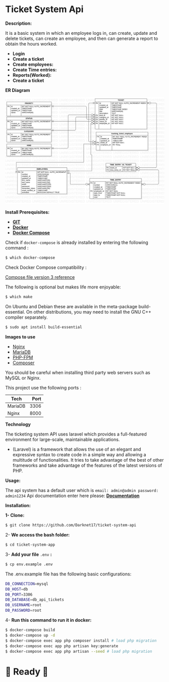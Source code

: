 # Ticket System Api

**Description:**

It is a basic system in which an employee logs in, can create, update and delete tickets, can create an employee, and then can generate a report to obtain the hours worked.

- **Login**
- **Create a ticket**
- **Create employees:**
- **Create Time entries:**
- **Reports(Worked):**
- **Create a ticket**


**ER Diagram**

![ERDDiagram1.jpg](documentation/ERDDiagram1.jpg)

**Install Prerequisites:**

- **[GIT](https://git-scm.com/downloads)**
- **[Docker](https://docs.docker.com/engine/install/)**
- **[Docker Compose](https://docs.docker.com/compose/install/)**

Check if `docker-compose` is already installed by entering the following command :

```bash
$ which docker-compose
```

Check Docker Compose compatibility :

[Compose file version 3 reference](https://docs.docker.com/compose/compose-file/)

The following is optional but makes life more enjoyable:

```bash
$ which make
```

On Ubuntu and Debian these are available in the meta-package build-essential. On other distributions, you may need to install the GNU C++ compiler separately.

```bash
$ sudo apt install build-essential
```

**Images to use**

- [Nginx](https://hub.docker.com/_/nginx/)
- [MariaDB](https://mariadb.org/download/?t=mariadb&p=mariadb&r=10.6.5&os=Linux&cpu=x86_64&pkg=tar_gz&i=systemd&m=osuosl)
- [PHP-FPM](https://hub.docker.com/r/nanoninja/php-fpm/)
- [Composer](https://hub.docker.com/_/composer/)

You should be careful when installing third party web servers such as MySQL or Nginx.

This project use the following ports :

| Tech     |          Port |
|----------|--------------:|
| MariaDB  |          3306 |
| Nginx    |          8000 |

**Technology**

The ticketing system API uses laravel which provides a full-featured environment for large-scale, maintainable applications.

- (Laravel) is a framework that allows the use of an elegant and expressive syntax to create code in a simple way and allowing a multitude of functionalities. It tries to take advantage of the best of other frameworks and take advantage of the features of the latest versions of PHP.

**Usage:**

The api system has a default user which is `email: admin@admin password: admin1234`
Api documentation enter here please: [**Documentation**](https://documenter.getpostman.com/view/3381918/UVXqFt81)

**Installation:**

  **1- Clone:**

```bash
$ git clone https://github.com/Darknet17/ticket-system-api
```

2- **We access the bash folder:**

```bash
$ cd ticket-system-app
```

3-  **Add your file** `.env` **:**

```bash
$ cp env.example .env
```

The .env.example file has the following basic configurations:

```bash
DB_CONNECTION=mysql
DB_HOST=db
DB_PORT=3306
DB_DATABASE=db_api_tickets
DB_USERNAME=root
DB_PASSWORD=root
```

4- **Run this command to run it in docker:**

```bash
$ docker-compose build
$ docker-compose up -d
$ docker-compose exec app php composer install # load php migration
$ docker-compose exec app php artisan key:generate
$ docker-compose exec app php artisan --seed # load php migration
```

# 🎉 Ready  🎉
